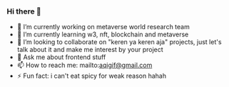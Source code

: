 ### Hi there 👋


- 🔭 I’m currently working on metaverse world research team
- 🌱 I’m currently learning w3, nft, blockchain and metaverse
- 👯 I’m looking to collaborate on "keren ya keren aja" projects, just let's talk about it and make me interest by your project 
- 💬 Ask me about frontend stuff
- 📫 How to reach me: mailto:aqigif@gmail.com
- ⚡ Fun fact: i can't eat spicy for weak reason hahah
